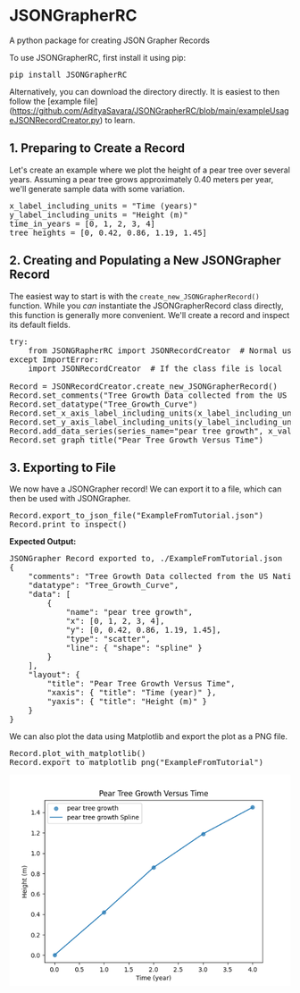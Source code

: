 # JSONGrapherRC
A python package for creating JSON Grapher Records

To use JSONGrapherRC, first install it using pip:
<pre>
pip install JSONGrapherRC
</pre>

Alternatively, you can download the directory directly. It is easiest to then follow the [example file] (https://github.com/AdityaSavara/JSONGrapherRC/blob/main/exampleUsageJSONRecordCreator.py) to learn.<br>


## **1\. Preparing to Create a Record**

Let's create an example where we plot the height of a pear tree over several years. Assuming a pear tree grows approximately 0.40 meters per year, we'll generate sample data with some variation.
<pre>
x_label_including_units = "Time (years)"
y_label_including_units = "Height (m)"
time_in_years = [0, 1, 2, 3, 4]
tree_heights = [0, 0.42, 0.86, 1.19, 1.45]
</pre>

## **2\. Creating and Populating a New JSONGrapher Record**

The easiest way to start is with the `create_new_JSONGrapherRecord()` function. While you *can* instantiate the JSONGrapherRecord class directly, this function is generally more convenient. We'll create a record and inspect its default fields.
<pre>
try:
    from JSONGRapherRC import JSONRecordCreator  # Normal usage
except ImportError:
    import JSONRecordCreator  # If the class file is local

Record = JSONRecordCreator.create_new_JSONGrapherRecord()
Record.set_comments("Tree Growth Data collected from the US National Arboretum")
Record.set_datatype("Tree_Growth_Curve")
Record.set_x_axis_label_including_units(x_label_including_units)
Record.set_y_axis_label_including_units(y_label_including_units)
Record.add_data_series(series_name="pear tree growth", x_values=time_in_years, y_values=tree_heights, plot_type="scatter_spline")
Record.set_graph_title("Pear Tree Growth Versus Time")
</pre>

## **3\. Exporting to File**

We now have a JSONGrapher record! We can export it to a file, which can then be used with JSONGrapher. 
<pre>
Record.export_to_json_file("ExampleFromTutorial.json")
Record.print_to_inspect()
</pre>

<p><strong>Expected Output:</strong></p>
<pre>
JSONGrapher Record exported to, ./ExampleFromTutorial.json
{
    "comments": "Tree Growth Data collected from the US National Arboretum",
    "datatype": "Tree_Growth_Curve",
    "data": [
        {
            "name": "pear tree growth",
            "x": [0, 1, 2, 3, 4],
            "y": [0, 0.42, 0.86, 1.19, 1.45],
            "type": "scatter",
            "line": { "shape": "spline" }
        }
    ],
    "layout": {
        "title": "Pear Tree Growth Versus Time",
        "xaxis": { "title": "Time (year)" },
        "yaxis": { "title": "Height (m)" }
    }
}
</pre>


We can also plot the data using Matplotlib and export the plot as a PNG file.
<pre>
Record.plot_with_matplotlib()
Record.export_to_matplotlib_png("ExampleFromTutorial")
</pre>

[![JSONGRapher record plotted using matplotlib](https://raw.githubusercontent.com/AdityaSavara/JSONGrapherRC/main/ExampleFromTutorial.png)](https://raw.githubusercontent.com/AdityaSavara/JSONGrapherRC/main/ExampleFromTutorial.png)